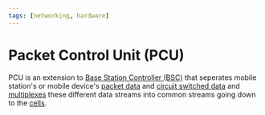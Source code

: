 ```yaml
---
tags: [networking, hardware]
---
```


# Packet Control Unit (PCU)

PCU is an extension to [Base Station Controller (BSC)](202303312026.md) that
seperates mobile station's or mobile device's [packet data](202207150848.md) and
[circuit switched data](202207150846.md) and [multiplexes](202209091259.md)
these different data streams into common streams going down to the
[cells](202303302113.md).
